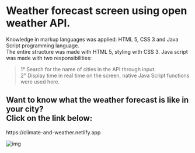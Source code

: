<h1>Weather forecast screen using open weather API.</h1>

<p>Knowledge in markup languages was applied: HTML 5, CSS 3 and Java Script programming language.<br>The entire structure was made with HTML 5, styling with CSS 3. Java script was made with two responsibilities:
  
> 1° Search for the name of cities in the API through input.<br>2° Display time in real time on the screen, native Java Script functions were used here.</p>

<h2>Want to know what the weather forecast is like in your city?<br>Click on the link below:</h2>
https://climate-and-weather.netlify.app
<br>

![img](https://github.com/witorlinhares/weather-forecast/assets/154279407/f235086d-d6fc-4514-8e77-b5ef0a7fa0b6)
<br>
